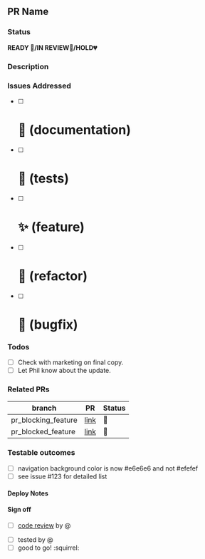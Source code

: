 ## PR Name

### Status
**READY :green_heart:/IN REVIEW:yellow_heart:/HOLD:broken_heart:**

### Description
<!-- A few sentences describing the overall goals of the pull request's commits. -->

### Issues Addressed
<!-- All the issues that this PR is attempting to solve in a checklist. -->
<!-- Reference with pound sign notation and check as complete. emoji optional -->

 - [ ] # :ledger:   (documentation)
 - [ ] # :pill:     (tests)
 - [ ] # :sparkles: (feature)
 - [ ] # :wrench:   (refactor)
 - [ ] # :bug:      (bugfix)

### Todos
<!-- Any prerequisites that need to happen before this is ready. -->
<!-- Not so large that they need to be issues, but just a quick  checklist. -->
- [ ] Check with marketing on final copy.
- [ ] Let Phil know about the update.

### Related PRs
<!-- List of related PRs. -->

branch | PR     | Status
------ | ------ | -----
pr_blocking_feature | [link]() | :rotating_light:
pr_blocked_feature | [link]() | :construction:

### Testable outcomes
<!-- Help out QA and let them know what they should be seeing, or shouldn't be seeing -->
<!-- Inline changes or link to issues -->
- [ ] navigation background color is now #e6e6e6 and not #efefef
- [ ] see issue #123 for detailed list

#### Deploy Notes
<!-- Notes regarding deployment the contained body of work. These should note any
db migrations, etc. -->

#### Sign off
<!-- These are the last things that need to happen in order for the code to get pushed out. -->

- [ ] [code review]() by @
<!-- There are the potential for multiple code reviews within github. and this thread could get long
add a link to the review along with your name for easy reference. -->
- [ ] tested by @
- [ ] good to go! :squirrel:
